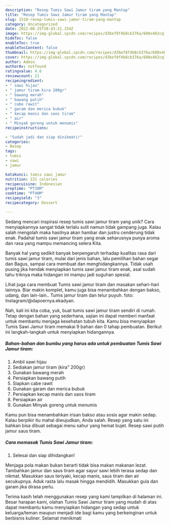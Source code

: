 ```yaml
---
description: "Resep Tumis Sawi Jamur tiram yang Mantap"
title: "Resep Tumis Sawi Jamur tiram yang Mantap"
slug: 1510-resep-tumis-sawi-jamur-tiram-yang-mantap
category: Uncategorized
date: 2022-08-25T20:43:21.154Z
image: https://img-global.cpcdn.com/recipes/d3bef8f4b8cb376a/680x482cq70/tumis-sawi-jamur-tiram-foto-resep-utama.jpg
hideToc: false
enableToc: true
enableTocContent: false
thumbnail: https://img-global.cpcdn.com/recipes/d3bef8f4b8cb376a/680x482cq70/tumis-sawi-jamur-tiram-foto-resep-utama.jpg
cover: https://img-global.cpcdn.com/recipes/d3bef8f4b8cb376a/680x482cq70/tumis-sawi-jamur-tiram-foto-resep-utama.jpg
author: Admin
authorAv: notfound
ratingvalue: 4.6
reviewcount: 21
recipeingredient:
- " sawi hijau"
- " jamur tiram kira 200gr"
- " bawang merah"
- " bawang putih"
- " cabe rawit"
- " garam dan merica bubuk"
- " kecap manis dan saos tiram"
- " air"
- " Minyak goreng untuk menumis"
recipeinstructions:

- "Sudah jadi dan siap dinikmati!"
categories:
- Resep
tags:
- tumis
- sawi
- jamur

katakunci: tumis sawi jamur 
nutrition: 221 calories
recipecuisine: Indonesian
preptime: "PT38M"
cooktime: "PT40M"
recipeyield: "3"
recipecategory: Dessert

---
```





Sedang mencari inspirasi resep tumis sawi jamur tiram yang unik? Cara menyiapkannya sangat tidak terlalu sulit namun tidak gampang juga. Kalau salah mengolah maka hasilnya akan hambar dan justru cenderung tidak enak. Padahal tumis sawi jamur tiram yang enak seharusnya punya aroma dan rasa yang mampu memancing selera Kita.





Banyak hal yang sedikit banyak berpengaruh terhadap kualitas rasa dari tumis sawi jamur tiram, mulai dari jenis bahan, lalu pemilihan bahan segar dan Bagus, sampai cara membuat dan menghidangkannya. Tidak usah pusing jika hendak menyiapkan tumis sawi jamur tiram enak,      asal sudah tahu triknya maka hidangan ini mampu jadi suguhan spesial.














Lihat juga cara membuat Tumis sawi jamur tiram dan masakan sehari-hari lainnya. Biar makin komplet, kamu juga bisa menambahkan dengan bakso, udang, dan lain-lain.. Tumis jamur tiram dan telur puyuh. foto: Instagram/@dapoernya.ekadyan.






Nah, kali ini kita coba, yuk, buat tumis sawi jamur tiram sendiri di rumah. Tetap dengan bahan yang sederhana, sajian ini dapat memberi manfaat untuk membantu menjaga kesehatan tubuh kita. Kamu bisa menyiapkan Tumis Sawi Jamur tiram memakai 9 bahan dan 0 tahap pembuatan. Berikut ini langkah-langkah untuk menyiapkan hidangannya.

<!--inarticleads1-->

##### Bahan-bahan dan bumbu yang harus ada untuk pembuatan Tumis Sawi Jamur tiram:

1. Ambil  sawi hijau
1. Sediakan  jamur tiram (kira&#34; 200gr)
1. Gunakan  bawang merah
1. Persiapkan  bawang putih
1. Siapkan  cabe rawit
1. Gunakan  garam dan merica bubuk
1. Persiapkan  kecap manis dan saos tiram
1. Persiapkan  air
1. Gunakan  Minyak goreng untuk menumis


Kamu pun bisa menambahkan irisan bakso atau sosis agar makin sedap. Kalau berpikir itu mahal diwujudkan, Anda salah. Resep yang satu ini bahkan bisa dibuat sebagai menu sahur yang hemat bujet. Resep sawi putih jamur saus tiram. 

<!--inarticleads2-->

##### Cara memasak Tumis Sawi Jamur tiram:


1. Selesai dan siap dihidangkan!

Menjaga pola makan bukan berarti tidak bisa makan makanan lezat. Tambahkan jamur dan saus tiram agar sayur sawi lebih terasa sedap dan nikmat. Masukkan saus teriyaki, kecap manis, saus tiram dan air secukupnya. Aduk rasta lalu masak hingga mendidih. Masukkan gula dan garam jika dirasa perlu. 

Terima kasih telah menggunakan resep yang kami tampilkan di halaman ini. Besar harapan kami, olahan Tumis Sawi Jamur tiram yang mudah di atas dapat membantu kamu menyiapkan hidangan yang sedap untuk keluarga/teman maupun menjadi ide bagi kamu yang berkeinginan untuk berbisnis kuliner. Selamat menikmati

